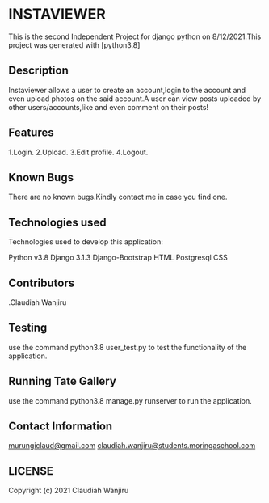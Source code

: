 # INSTAVIEWER

This is the second Independent Project for django python on 8/12/2021.This project was generated with [python3.8]

## Description
Instaviewer allows a user to create an account,login to the account and even upload photos on the said account.A user can view posts uploaded by other users/accounts,like and even comment on their posts! 

## Features
 1.Login.
 2.Upload.
 3.Edit profile.
 4.Logout.

## Known Bugs
There are no known bugs.Kindly contact me in case you find one.

## Technologies used
Technologies used to develop this application:

Python v3.8
Django 3.1.3
Django-Bootstrap
HTML
Postgresql
CSS


## Contributors
.Claudiah Wanjiru

## Testing
use the command python3.8 user_test.py to test the functionality of the application.


## Running Tate Gallery
use the command python3.8 manage.py runserver to run the application.

## Contact Information
murungiclaud@gmail.com
claudiah.wanjiru@students.moringaschool.com

## LICENSE

Copyright (c) 2021 Claudiah Wanjiru 